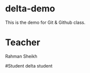 # delta-demo
This is the demo for Git &amp; Github class.

# Teacher 
Rahman Sheikh

#Student
delta student

